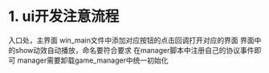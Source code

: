 # 1. ui开发注意流程
入口处，主界面   win_main文件中添加对应按钮的点击回调打开对应的界面
界面中的show动效自动播放，命名要符合要求
在manager脚本中注册自己的协议事件即可
manager需要卸载game_manager中统一初始化